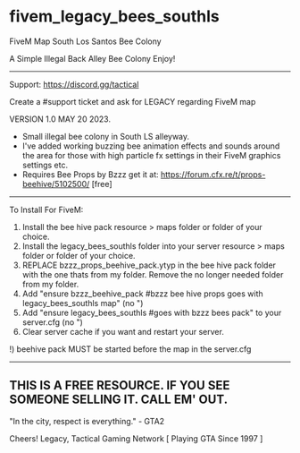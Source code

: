 # fivem_legacy_bees_southls
FiveM Map South Los Santos Bee Colony

A Simple Illegal Back Alley Bee Colony
Enjoy!

---

Support: https://discord.gg/tactical

Create a #support ticket and ask for LEGACY regarding FiveM map

VERSION 1.0
MAY 20 2023.

- Small illegal bee colony in South LS alleyway.
- I've added working buzzing bee animation effects and sounds around the area for those with high
particle fx settings in their FiveM graphics settings etc.
- Requires Bee Props by Bzzz get it at: https://forum.cfx.re/t/props-beehive/5102500/ [free]

---
To Install For FiveM:
 
1) Install the bee hive pack resource > maps folder or folder of your choice.
2) Install the legacy_bees_southls folder into your server resource > maps folder or folder of your choice.
3) REPLACE bzzz_props_beehive_pack.ytyp in the bee hive pack folder with the one thats from my folder. Remove the no longer needed folder from my folder.
4) Add "ensure bzzz_beehive_pack #bzzz bee hive props goes with legacy_bees_southls map" (no ")
5) Add "ensure legacy_bees_southls #goes with bzzz bees pack" to your server.cfg (no ")
6) Clear server cache if you want and restart your server.

!) beehive pack MUST be started before the map in the server.cfg

---
THIS IS A FREE RESOURCE. IF YOU SEE SOMEONE SELLING IT.
CALL EM' OUT.
---

"In the city, respect is everything." - GTA2

Cheers!
Legacy, Tactical Gaming Network
[ Playing GTA Since 1997 ]

